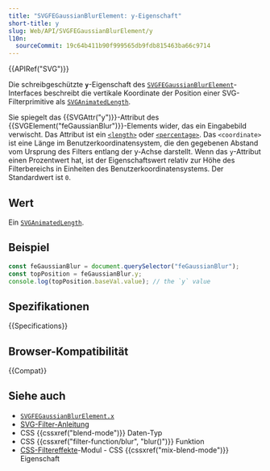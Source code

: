 ```yaml
---
title: "SVGFEGaussianBlurElement: y-Eigenschaft"
short-title: y
slug: Web/API/SVGFEGaussianBlurElement/y
l10n:
  sourceCommit: 19c64b411b90f999565db9fdb815463ba66c9714
---
```


{{APIRef("SVG")}}

Die schreibgeschützte **`y`**-Eigenschaft des [`SVGFEGaussianBlurElement`](/de/docs/Web/API/SVGFEGaussianBlurElement)-Interfaces beschreibt die vertikale Koordinate der Position einer SVG-Filterprimitive als [`SVGAnimatedLength`](/de/docs/Web/API/SVGAnimatedLength).

Sie spiegelt das {{SVGAttr("y")}}-Attribut des {{SVGElement("feGaussianBlur")}}-Elements wider, das ein Eingabebild verwischt. Das Attribut ist ein [`<length>`](/de/docs/Web/SVG/Guides/Content_type#length) oder [`<percentage>`](/de/docs/Web/SVG/Guides/Content_type#percentage). Das `<coordinate>` ist eine Länge im Benutzerkoordinatensystem, die den gegebenen Abstand vom Ursprung des Filters entlang der y-Achse darstellt. Wenn das `y`-Attribut einen Prozentwert hat, ist der Eigenschaftswert relativ zur Höhe des Filterbereichs in Einheiten des Benutzerkoordinatensystems. Der Standardwert ist `0`.

## Wert

Ein [`SVGAnimatedLength`](/de/docs/Web/API/SVGAnimatedLength).

## Beispiel

```js
const feGaussianBlur = document.querySelector("feGaussianBlur");
const topPosition = feGaussianBlur.y;
console.log(topPosition.baseVal.value); // the `y` value
```

## Spezifikationen

{{Specifications}}

## Browser-Kompatibilität

{{Compat}}

## Siehe auch

- [`SVGFEGaussianBlurElement.x`](/de/docs/Web/API/SVGFEGaussianBlurElement/x)
- [SVG-Filter-Anleitung](/de/docs/Web/SVG/Guides/SVG_filters)
- CSS {{cssxref("blend-mode")}} Daten-Typ
- CSS {{cssxref("filter-function/blur", "blur()")}} Funktion
- [CSS-Filtereffekte](/de/docs/Web/CSS/CSS_filter_effects)-Modul - CSS {{cssxref("mix-blend-mode")}} Eigenschaft
